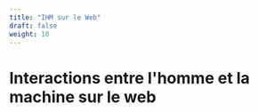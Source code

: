 ```yaml
---
title: "IHM sur le Web"
draft: false
weight: 10
---
```


# Interactions entre l'homme et la machine sur le web
